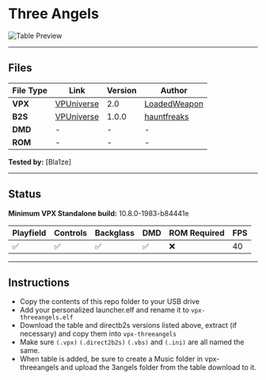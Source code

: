 # Three Angels

![Table Preview](https://raw.githubusercontent.com/Bla1ze/vpx-images/refs/heads/main/vpx-threeangels.png)

---

## Files
| File Type | Link | Version | Author | 
|-----------|--------|----------|--------------|
| **VPX** | [VPUniverse](https://vpuniverse.com/files/file/24248-three-angels-4k/) | 2.0 | [LoadedWeapon](https://vpuniverse.com/profile/493-loadedweapon/) | 
| **B2S** | [VPUniverse](https://vpuniverse.com/files/file/12067-three-angels-original-2018-b2s-with-full-dmd/) | 1.0.0 |[hauntfreaks](https://vpuniverse.com/profile/5216-hauntfreaks/) |
| **DMD** | - | - | - |
| **ROM** | - | - | - |

**Tested by:** [Bla1ze]

---

## Status 
**Minimum VPX Standalone build:** 10.8.0-1983-b84441e

| Playfield | Controls | Backglass | DMD | ROM Required | FPS | 
|-----------|----------|-----------|-----|--------------|-----|
| :white_check_mark: | :white_check_mark: | :white_check_mark: | :white_check_mark: | :x: | 40 |

---

## Instructions

- Copy the contents of this repo folder to your USB drive
- Add your personalized launcher.elf and rename it to `vpx-threeangels.elf`
- Download the table and directb2s versions listed above, extract (if necessary) and copy them into `vpx-threeangels`
- Make sure `(.vpx)` `(.direct2b2s)` `(.vbs)` and `(.ini)` are all named the same.
- When table is added, be sure to create a Music folder in vpx-threeangels and upload the 3angels folder from the table download to it.
